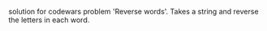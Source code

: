 solution for codewars problem 'Reverse words'.
Takes a string and reverse the letters in each word. 
